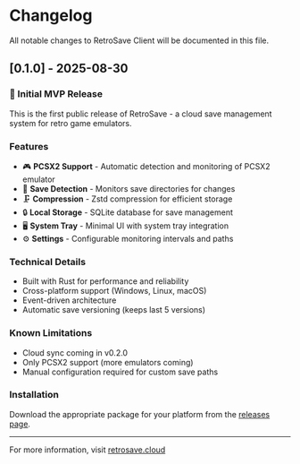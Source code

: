 # Changelog

All notable changes to RetroSave Client will be documented in this file.

## [0.1.0] - 2025-08-30

### 🎉 Initial MVP Release

This is the first public release of RetroSave - a cloud save management system for retro game emulators.

### Features
- 🎮 **PCSX2 Support** - Automatic detection and monitoring of PCSX2 emulator
- 💾 **Save Detection** - Monitors save directories for changes
- 🗜️ **Compression** - Zstd compression for efficient storage
- 🔒 **Local Storage** - SQLite database for save management
- 🖥️ **System Tray** - Minimal UI with system tray integration
- ⚙️ **Settings** - Configurable monitoring intervals and paths

### Technical Details
- Built with Rust for performance and reliability
- Cross-platform support (Windows, Linux, macOS)
- Event-driven architecture
- Automatic save versioning (keeps last 5 versions)

### Known Limitations
- Cloud sync coming in v0.2.0
- Only PCSX2 support (more emulators coming)
- Manual configuration required for custom save paths

### Installation
Download the appropriate package for your platform from the [releases page](https://github.com/retrosavecloud/client/releases).

---

For more information, visit [retrosave.cloud](https://retrosave.cloud)